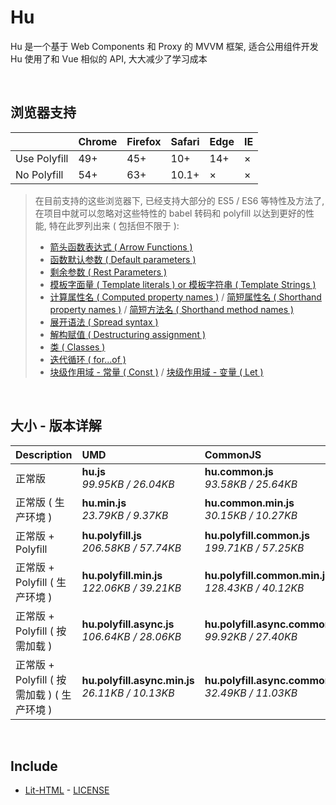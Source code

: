 # Hu
Hu 是一个基于 Web Components 和 Proxy 的 MVVM 框架, 适合公用组件开发<br>
Hu 使用了和 Vue 相似的 API, 大大减少了学习成本

<br>

## 浏览器支持

|              | Chrome | Firefox | Safari | Edge | IE |
| :-           | :-     | :-      | :-     | :-   | :- |
| Use Polyfill | 49+    | 45+     | 10+    | 14+  | ×  |
| No Polyfill  | 54+    | 63+     | 10.1+  | ×    | ×  |

> 在目前支持的这些浏览器下, 已经支持大部分的 ES5 / ES6 等特性及方法了,<br>
> 在项目中就可以忽略对这些特性的 babel 转码和 polyfill 以达到更好的性能, 特在此罗列出来 ( 包括但不限于 ): <br>
  > - [箭头函数表达式 ( Arrow Functions )](https://developer.mozilla.org/zh-CN/docs/Web/JavaScript/Reference/Functions/Arrow_functions)
  > - [函数默认参数 ( Default parameters )](https://developer.mozilla.org/zh-CN/docs/Web/JavaScript/Reference/Functions/Default_parameters)
  > - [剩余参数 ( Rest Parameters )](https://developer.mozilla.org/zh-CN/docs/Web/JavaScript/Reference/Functions/Rest_parameters)
  > - [模板字面量 ( Template literals ) or 模板字符串 ( Template Strings )](https://developer.mozilla.org/zh-CN/docs/Web/JavaScript/Reference/template_strings)
  > - [计算属性名 ( Computed property names )](https://developer.mozilla.org/zh-CN/docs/Web/JavaScript/Reference/Operators/Object_initializer#计算属性名) / [简短属性名 ( Shorthand property names )](https://developer.mozilla.org/zh-CN/docs/Web/JavaScript/Reference/Operators/Object_initializer#属性定义) / [简短方法名 ( Shorthand method names )](https://developer.mozilla.org/zh-CN/docs/Web/JavaScript/Reference/Operators/Object_initializer#方法定义)
  > - [展开语法 ( Spread syntax )](https://developer.mozilla.org/zh-CN/docs/Web/JavaScript/Reference/Operators/Spread_syntax)
  > - [解构赋值 ( Destructuring assignment )](https://developer.mozilla.org/zh-CN/docs/Web/JavaScript/Reference/Operators/Destructuring_assignment)
  > - [类 ( Classes )](https://developer.mozilla.org/zh-CN/docs/Web/JavaScript/Reference/Classes)
  > - [迭代循环 ( for...of )](https://developer.mozilla.org/zh-CN/docs/Web/JavaScript/Reference/Statements/for...of)
  > - [块级作用域 - 常量 ( Const )](https://developer.mozilla.org/zh-CN/docs/Web/JavaScript/Reference/Statements/const) / [块级作用域 - 变量 ( Let )](https://developer.mozilla.org/zh-CN/docs/Web/JavaScript/Reference/Statements/let)

<br>

## 大小 - 版本详解
| Description | UMD | CommonJS | ES Module |
| :- | :- | :- | :- |
| 正常版 | **hu.js**<br>*99.95KB / 26.04KB* | **hu.common.js**<br>*93.58KB / 25.64KB* | **hu.esm.js**<br>*93.56KB / 25.63KB* |
| 正常版 ( 生产环境 ) | **hu.min.js**<br>*23.79KB / 9.37KB* | **hu.common.min.js**<br>*30.15KB / 10.27KB* | **hu.esm.min.js**<br>*23.62KB / 9.30KB* |
| 正常版 + Polyfill | **hu.polyfill.js**<br>*206.58KB / 57.74KB* | **hu.polyfill.common.js**<br>*199.71KB / 57.25KB* | **hu.polyfill.esm.js**<br>*199.69KB / 57.23KB* |
| 正常版 + Polyfill ( 生产环境 ) | **hu.polyfill.min.js**<br>*122.06KB / 39.21KB* | **hu.polyfill.common.min.js**<br>*128.43KB / 40.12KB* | **hu.polyfill.esm.min.js**<br>*121.89KB / 39.14KB* |
| 正常版 + Polyfill ( 按需加载 ) | **hu.polyfill.async.js**<br>*106.64KB / 28.06KB* | **hu.polyfill.async.common.js**<br>*99.92KB / 27.40KB* | **hu.polyfill.async.esm.js**<br>*99.91KB / 27.38KB* |
| 正常版 + Polyfill ( 按需加载 ) ( 生产环境 ) | **hu.polyfill.async.min.js**<br>*26.11KB / 10.13KB* | **hu.polyfill.async.common.min.js**<br>*32.49KB / 11.03KB* | **hu.polyfill.async.esm.min.js**<br>*25.94KB / 10.05KB* |

<br>

## Include
  - [Lit-HTML](https://github.com/Polymer/lit-html) \- [LICENSE](https://github.com/Polymer/lit-html/blob/master/LICENSE)